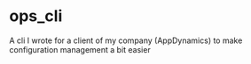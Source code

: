 # ops_cli
A cli I wrote for a client of my company (AppDynamics) to make configuration management a bit easier
